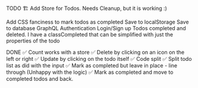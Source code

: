 TODO
🏗 Add Store for Todos. Needs Cleanup, but it is working :)

Add CSS fanciness to mark todos as completed
Save to localStorage
Save to database
GraphQL
Authentication Login/Sign up
Todos completed and deleted. I have a classCompleted that can be simplified with just the properties of the todo

DONE
✅ Count works with a store
✅ Delete by clicking on an icon on the left or right
✅ Update by clicking on the todo itself
✅ Code split
✅ Split todo list as did with the input
✅ Mark as completed but leave in place - line through (Unhappy with the logic)
✅ Mark as completed and move to completed todos and back.
